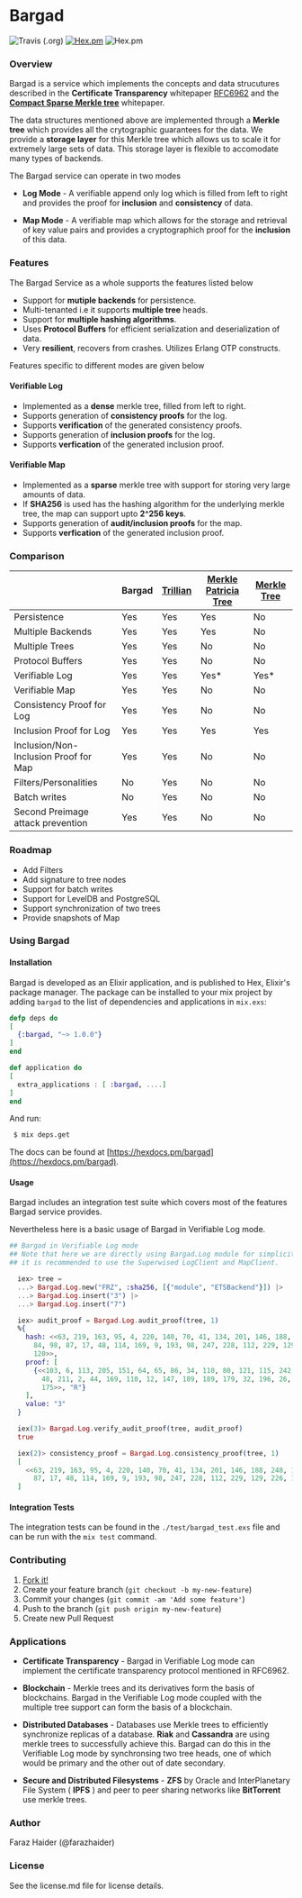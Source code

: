 # Bargad

![Travis (.org)](https://img.shields.io/travis/ZanjeerPlatform/bargad.svg)
[![Hex.pm](https://img.shields.io/hexpm/v/bargad.svg)](https://hex.pm/packages/bargad)
![Hex.pm](https://img.shields.io/hexpm/l/bargad.svg)

### Overview

  Bargad is a service which implements the concepts and data strucutures described in the **Certificate Transparency** whitepaper [RFC6962](https://tools.ietf.org/html/rfc6962) and the [**Compact Sparse Merkle tree**](https://osf.io/8mcnh/download) whitepaper.

  The data structures mentioned above are implemented through a **Merkle tree**  which provides all the crytographic guarantees for the data.
  We provide a **storage layer** for this Merkle tree which allows us to scale it for extremely large sets of data. This storage layer is flexible to accomodate many types of backends.

  The Bargad service can operate in two modes
  - **Log Mode** - A verifiable append only log which is filled from left to right and provides the proof for **inclusion** and **consistency** of data.

  - **Map Mode** - A verifiable map which allows for the storage and retrieval of key value pairs and provides a cryptographich proof for the **inclusion** of this data.

### Features

  The Bargad Service as a whole supports the features listed below
  - Support for **mutiple backends** for persistence.
  - Multi-tenanted i.e it supports **multiple tree** heads.
  - Support for **multiple hashing algorithms**.
  - Uses **Protocol Buffers** for efficient serialization and deserialization of data.
  - Very **resilient**, recovers from crashes. Utilizes Erlang OTP constructs.

  Features specific to different modes are given below 

#### Verifiable Log
  - Implemented as a **dense** merkle tree, filled from left to right.
  - Supports generation of **consistency proofs** for the log.
  - Supports **verification** of the generated consistency proofs.
  - Supports generation of **inclusion proofs** for the log.
  - Supports **verfication** of the generated inclusion proof.

#### Verifiable Map
  - Implemented as a **sparse** merkle tree with support for storing very large amounts of data. 
  - If **SHA256** is used has the hashing algorithm for the underlying merkle tree, the map can support upto **2^256 keys**.
  - Supports generation of **audit/inclusion proofs** for the map.
  - Supports **verfication** of the generated inclusion proof.

### Comparison

  |                                       | Bargad | [Trillian](https://github.com/google/trillian) | [Merkle Patricia Tree](https://github.com/exthereum/merkle_patricia_tree) | [Merkle Tree](https://github.com/yosriady/merkle_tree) |
  |---------------------------------------|--------|----------|----------------------|-------------|
  | Persistence                           | Yes    | Yes      | Yes                  | No          |
  | Multiple Backends                     | Yes    | Yes      | Yes                  | No          |
  | Multiple Trees                        | Yes    | Yes      | No                   | No          |
  | Protocol Buffers                      | Yes    | Yes      | No                   | No          |
  | Verifiable Log                        | Yes    | Yes      | Yes*                 | Yes*        |
  | Verifiable Map                        | Yes    | Yes      | No                   | No          |
  | Consistency Proof for Log             | Yes    | Yes      | No                   | No          |
  | Inclusion Proof for Log               | Yes    | Yes      | Yes                  | Yes         |
  | Inclusion/Non-Inclusion Proof for Map | Yes    | Yes      | No                   | No          |
  | Filters/Personalities                 | No     | Yes      | No                   | No          |
  | Batch writes                          | No     | Yes      | No                   | No          |
  | Second Preimage attack prevention     | Yes    | Yes      | No                   | No          |


### Roadmap

  -  Add Filters 
  -  Add signature to tree nodes
  -  Support for batch writes
  -  Support for LevelDB and PostgreSQL
  -  Support synchronization of two trees
  -  Provide snapshots of Map

### Using Bargad

#### Installation

  Bargad is developed as an Elixir application, and is published to Hex, Elixir's package manager.
  The package can be installed to your mix project by adding `bargad` to the list of dependencies and applications in `mix.exs`:

  ```elixir
  defp deps do
  [
    {:bargad, "~> 1.0.0"}
  ]
  end
  ```

  ```elixir
  def application do
  [
    extra_applications : [ :bargad, ....]
  ]
  end
  ```

  And run:

  ```bash
   $ mix deps.get 
  ```

  The docs can be found at [https://hexdocs.pm/bargad](https://hexdocs.pm/bargad).

#### Usage

  Bargad includes an integration test suite which covers most of the features Bargad service provides.

  Nevertheless here is a basic usage of Bargad in Verifiable Log mode.

  ```elixir
  ## Bargad in Verifiable Log mode
  ## Note that here we are directly using Bargad.Log module for simplicity, 
  ## it is recommended to use the Superwised LogClient and MapClient.

    iex> tree =
    ...> Bargad.Log.new("FRZ", :sha256, [{"module", "ETSBackend"}]) |>
    ...> Bargad.Log.insert("3") |>
    ...> Bargad.Log.insert("7")

    iex> audit_proof = Bargad.Log.audit_proof(tree, 1)
    %{
      hash: <<63, 219, 163, 95, 4, 220, 140, 70, 41, 134, 201, 146, 188, 248, 117,
        84, 98, 87, 17, 48, 114, 169, 9, 193, 98, 247, 228, 112, 229, 129, 226,
        120>>,
      proof: [
        {<<103, 6, 113, 205, 151, 64, 65, 86, 34, 110, 80, 121, 115, 242, 171, 131,
          48, 211, 2, 44, 169, 110, 12, 147, 189, 189, 179, 32, 196, 26, 220,
          175>>, "R"}
      ],
      value: "3"
    }

    iex(3)> Bargad.Log.verify_audit_proof(tree, audit_proof)
    true

    iex(2)> consistency_proof = Bargad.Log.consistency_proof(tree, 1) 
    [                                                                              
      <<63, 219, 163, 95, 4, 220, 140, 70, 41, 134, 201, 146, 188, 248, 117, 84, 98
        87, 17, 48, 114, 169, 9, 193, 98, 247, 228, 112, 229, 129, 226, 120>>      
    ]
  ```


#### Integration Tests

  The integration tests can be found in the `./test/bargad_test.exs` file and can be run with the `mix test`
  command.

### Contributing

  1. [Fork it!](https://github.com/ZanjeerPlatform/bargad/fork)
  2. Create your feature branch (`git checkout -b my-new-feature`)
  3. Commit your changes (`git commit -am 'Add some feature'`)
  4. Push to the branch (`git push origin my-new-feature`)
  5. Create new Pull Request


### Applications

  - **Certificate Transparency** - Bargad in Verifiable Log mode can implement the certificate transparency protocol mentioned in RFC6962.

  - **Blockchain** - Merkle trees and its derivatives form the basis of blockchains. Bargad in the Verifiable Log mode coupled with the multiple tree support can form the basis of a blockchain.

  - **Distributed Databases** - Databases use Merkle trees to efficiently synchronize replicas of a database. **Riak** and **Cassandra** are using merkle trees to successfully achieve this. Bargad can do this in the Verifiable Log mode by synchronsing two tree heads, one of which would be primary and the other out of date secondary.

  - **Secure and Distributed Filesystems** - **ZFS** by Oracle and  InterPlanetary File System ( **IPFS** ) and peer to peer sharing networks like **BitTorrent** use merkle trees.

### Author

  Faraz Haider (@farazhaider)

### License

  See the license.md file for license details.
